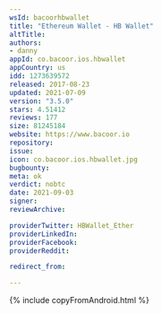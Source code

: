 ```yaml
---
wsId: bacoorhbwallet
title: "Ethereum Wallet - HB Wallet"
altTitle: 
authors:
- danny
appId: co.bacoor.ios.hbwallet
appCountry: us
idd: 1273639572
released: 2017-08-23
updated: 2021-07-09
version: "3.5.0"
stars: 4.51412
reviews: 177
size: 81245184
website: https://www.bacoor.io
repository: 
issue: 
icon: co.bacoor.ios.hbwallet.jpg
bugbounty: 
meta: ok
verdict: nobtc
date: 2021-09-03
signer: 
reviewArchive:

providerTwitter: HBWallet_Ether
providerLinkedIn: 
providerFacebook: 
providerReddit: 

redirect_from:

---
```


{% include copyFromAndroid.html %}